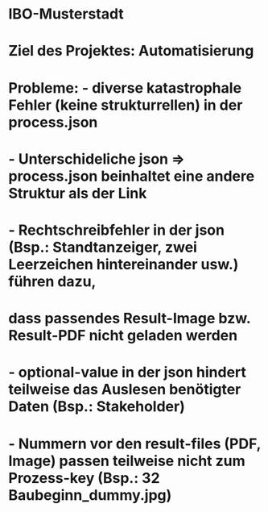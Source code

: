 # IBO-Musterstadt

# Ziel des Projektes: Automatisierung

# Probleme: - diverse katastrophale Fehler (keine strukturrellen) in der process.json
#           - Unterschideliche json => process.json beinhaltet eine andere Struktur als der Link
#           - Rechtschreibfehler in der json (Bsp.: Standtanzeiger, zwei Leerzeichen hintereinander usw.) führen dazu, 
#             dass passendes Result-Image bzw. Result-PDF nicht geladen werden
#           - optional-value in der json hindert teilweise das Auslesen benötigter Daten (Bsp.: Stakeholder)
#           - Nummern vor den result-files (PDF, Image) passen teilweise nicht zum Prozess-key (Bsp.: 32 Baubeginn_dummy.jpg)